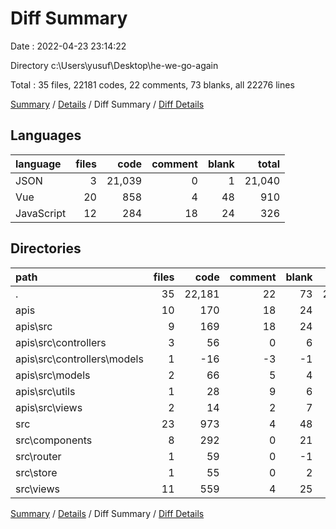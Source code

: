 # Diff Summary

Date : 2022-04-23 23:14:22

Directory c:\Users\yusuf\Desktop\he-we-go-again

Total : 35 files,  22181 codes, 22 comments, 73 blanks, all 22276 lines

[Summary](results.md) / [Details](details.md) / Diff Summary / [Diff Details](diff-details.md)

## Languages
| language | files | code | comment | blank | total |
| :--- | ---: | ---: | ---: | ---: | ---: |
| JSON | 3 | 21,039 | 0 | 1 | 21,040 |
| Vue | 20 | 858 | 4 | 48 | 910 |
| JavaScript | 12 | 284 | 18 | 24 | 326 |

## Directories
| path | files | code | comment | blank | total |
| :--- | ---: | ---: | ---: | ---: | ---: |
| . | 35 | 22,181 | 22 | 73 | 22,276 |
| apis | 10 | 170 | 18 | 24 | 212 |
| apis\src | 9 | 169 | 18 | 24 | 211 |
| apis\src\controllers | 3 | 56 | 0 | 6 | 62 |
| apis\src\controllers\models | 1 | -16 | -3 | -1 | -20 |
| apis\src\models | 2 | 66 | 5 | 4 | 75 |
| apis\src\utils | 1 | 28 | 9 | 6 | 43 |
| apis\src\views | 2 | 14 | 2 | 7 | 23 |
| src | 23 | 973 | 4 | 48 | 1,025 |
| src\components | 8 | 292 | 0 | 21 | 313 |
| src\router | 1 | 59 | 0 | -1 | 58 |
| src\store | 1 | 55 | 0 | 2 | 57 |
| src\views | 11 | 559 | 4 | 25 | 588 |

[Summary](results.md) / [Details](details.md) / Diff Summary / [Diff Details](diff-details.md)